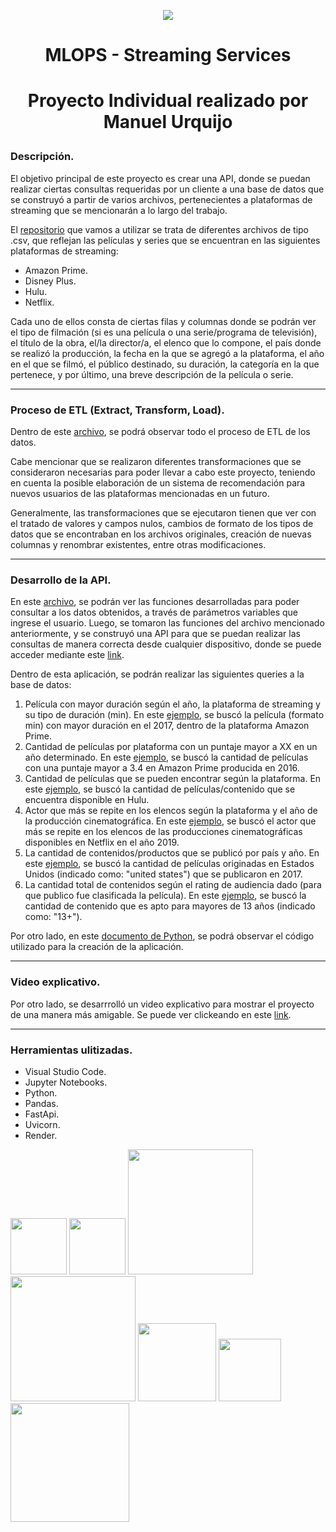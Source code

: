 <p align=center><img src=https://assets.soyhenry.com/logos/LOGO-HENRY-04.png><p>

# <p align=center> **MLOPS - Streaming Services** </h1>
# <p align=center> **Proyecto Individual realizado por Manuel Urquijo** </h3>


### Descripción. </h4>

El objetivo principal de este proyecto es crear una API, donde se puedan realizar ciertas consultas requeridas por un cliente a una base de datos que se construyó a partir de varios archivos, pertenecientes a plataformas de streaming que se mencionarán a lo largo del trabajo. 

El [repositorio](https://github.com/maurquijo/mlops_streaming/tree/main/Dataset "repositorio") que vamos a utilizar se trata de diferentes archivos de tipo .csv, que reflejan las películas y series que se encuentran en las siguientes plataformas de streaming:
- Amazon Prime.
- Disney Plus.
- Hulu.
- Netflix. 

Cada uno de ellos consta de ciertas filas y columnas donde se podrán ver el tipo de filmación (si es una película o una serie/programa de televisión), el título de la obra, el/la director/a, el elenco que lo compone, el país donde se realizó la producción, la fecha en la que se agregó a la plataforma, el año en el que se filmó, el público destinado, su duración, la categoría en la que pertenece, y por último, una breve descripción de la película o serie.

<hr>

### Proceso de ETL (Extract, Transform, Load).

Dentro de este [archivo](https://github.com/maurquijo/mlops_streaming/blob/main/MLOPs_Streaming_Services.ipynb "archivo"), se podrá observar todo el proceso de ETL de los datos. 

Cabe mencionar que se realizaron diferentes transformaciones que se consideraron necesarias para poder llevar a cabo este proyecto, teniendo en cuenta la posible elaboración de un sistema de recomendación para nuevos usuarios de las plataformas mencionadas en un futuro.

Generalmente, las transformaciones que se ejecutaron tienen que ver con el tratado de valores y campos nulos, cambios de formato de los tipos de datos que se encontraban en los archivos originales,  creación de nuevas columnas y renombrar existentes, entre otras modificaciones. 

<hr>

### Desarrollo de la API.

En este [archivo](https://github.com/maurquijo/mlops_streaming/blob/main/funciones.py "archivo"), se podrán ver las funciones desarrolladas para poder consultar a los datos obtenidos, a través de parámetros variables que ingrese el usuario. Luego, se tomaron las funciones del archivo mencionado anteriormente, y se construyó una API para que se puedan realizar las consultas de manera correcta desde cualquier dispositivo, donde se puede acceder mediante este [link](https://mlops-pi.onrender.com/docs#/"link").

Dentro de esta aplicación, se podrán realizar las siguientes queries a la base de datos:

1. Película con mayor duración según el año, la plataforma de streaming y su tipo de duración (min). En este [ejemplo](https://mlops-pi.onrender.com/get_max_duration/2017/amazon%20prime/min "ejemplo"), se buscó la película (formato min) con mayor duración en el 2017, dentro de la plataforma Amazon Prime.
2. Cantidad de películas por plataforma con un puntaje mayor a XX en un año determinado. En este [ejemplo](https://mlops-pi.onrender.com/get_score_count/amazon%20prime/3.4/2016 "ejemplo"), se buscó la cantidad de películas con una puntaje mayor a 3.4 en Amazon Prime producida en 2016.
3. Cantidad de películas que se pueden encontrar según la plataforma. En este [ejemplo](https://mlops-pi.onrender.com/get_count_platform/hulu "ejemplo"), se buscó la cantidad de películas/contenido que se encuentra disponible en Hulu.
4. Actor que más se repite en los elencos según la plataforma y el año de la producción cinematográfica. En este [ejemplo](https://mlops-pi.onrender.com/get_actor/netflix/2019 "ejemplo"), se buscó el actor que más se repite en los elencos de las producciones cinematográficas disponibles en Netflix en el año 2019.
5. La cantidad de contenidos/productos que se publicó por país y año. En este [ejemplo](https://mlops-pi.onrender.com/prod_per_country/movie/united%20states/2017 "ejemplo"), se buscó la cantidad de películas originadas en Estados Unidos (indicado como: "united states") que se publicaron en 2017.
6. La cantidad total de contenidos según el rating de audiencia dado (para que publico fue clasificada la película). En este [ejemplo](https://mlops-pi.onrender.com/get_contents/13%2B "ejemplo"), se buscó la cantidad de contenido que es apto para mayores de 13 años (indicado como: "13+").


Por otro lado, en este [documento de Python](https://github.com/maurquijo/mlops_streaming/blob/main/main.py "documento de Python"), se podrá observar el código utilizado para la creación de la aplicación.

<hr>

### Video explicativo. 

Por otro lado, se desarrrolló un video explicativo para mostrar el proyecto de una manera más amigable. Se puede ver clickeando en este [link](https://www.youtube.com/watch?v=TUYXXxH9EKc&t=7s "link"). 

<hr>

### Herramientas ulitizadas.

- Visual Studio Code.
- Jupyter Notebooks.
- Python.
- Pandas.
- FastApi.
- Uvicorn.
- Render.

<img src="https://upload.wikimedia.org/wikipedia/commons/thumb/f/f3/Visual_Studio_Code_0.10.1_icon.png/120px-Visual_Studio_Code_0.10.1_icon.png" width="90"/>
<img src="https://jupyter.org/assets/homepage/main-logo.svg" width="90">
<img src="https://www.python.org/static/community_logos/python-logo.png" width="200"/>
<img src="https://www.kindpng.com/picc/m/574-5747046_python-pandas-logo-transparent-hd-png-download.png" width="200"/>
<img src="https://i.imgur.com/p0Nufjn.jpg" width="125"/>
<img src="https://raw.githubusercontent.com/tomchristie/uvicorn/master/docs/uvicorn.png" width="100"/>
<img src="https://ml.globenewswire.com/Resource/Download/19618237-eb42-4ed2-b7a1-1f56419d1279?size=3" width="190">

